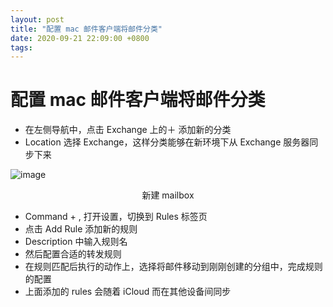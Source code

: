 ```yaml
---
layout: post
title: "配置 mac 邮件客户端将邮件分类"
date: 2020-09-21 22:09:00 +0800
tags: 
---
```

    
# 配置 mac 邮件客户端将邮件分类

- 在左侧导航中，点击 Exchange 上的＋ 添加新的分类
- Location 选择 Exchange，这样分类能够在新环境下从 Exchange 服务器同步下来

![image](https://user-images.githubusercontent.com/3783096/93772285-3df15c80-fc51-11ea-8298-41d2f484dd81.png)
<p align="center">新建 mailbox</p>


- Command + , 打开设置，切换到 Rules 标签页
- 点击 Add Rule 添加新的规则
- Description 中输入规则名
- 然后配置合适的转发规则
- 在规则匹配后执行的动作上，选择将邮件移动到刚刚创建的分组中，完成规则的配置
- 上面添加的 rules 会随着 iCloud 而在其他设备间同步
    